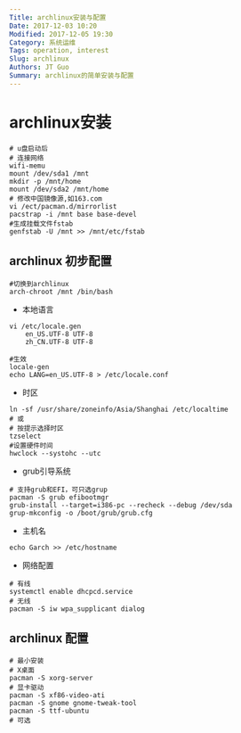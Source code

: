 ```yaml
---
Title: archlinux安装与配置
Date: 2017-12-03 10:20
Modified: 2017-12-05 19:30
Category: 系统运维
Tags: operation, interest
Slug: archlinux
Authors: JT Guo
Summary: archlinux的简单安装与配置
---
```

# archlinux安装

```shell
# u盘启动后
# 连接网络
wifi-memu
mount /dev/sda1 /mnt
mkdir -p /mnt/home
mount /dev/sda2 /mnt/home
# 修改中国镜像源,如163.com
vi /ect/pacman.d/mirrorlist
pacstrap -i /mnt base base-devel
#生成挂载文件fstab
genfstab -U /mnt >> /mnt/etc/fstab
```

## archlinux 初步配置

```shell
#切换到archlinux
arch-chroot /mnt /bin/bash
```

* 本地语言

```shell
vi /etc/locale.gen
    en_US.UTF-8 UTF-8
    zh_CN.UTF-8 UTF-8

#生效
locale-gen
echo LANG=en_US.UTF-8 > /etc/locale.conf
```

<!--more-->

* 时区

```shell
ln -sf /usr/share/zoneinfo/Asia/Shanghai /etc/localtime
# 或
# 按提示选择时区
tzselect
#设置硬件时间
hwclock --systohc --utc
```

* grub引导系统

```shell
# 支持grub和EFI，可只选grup
pacman -S grub efibootmgr
grub-install --target=i386-pc --recheck --debug /dev/sda
grup-mkconfig -o /boot/grub/grub.cfg
```

* 主机名

```shell
echo Garch >> /etc/hostname
```

* 网络配置

```shell
# 有线
systemctl enable dhcpcd.service
# 无线
pacman -S iw wpa_supplicant dialog
```

## archlinux 配置

```shell
# 最小安装
# X桌面
pacman -S xorg-server
# 显卡驱动
pacman -S xf86-video-ati
pacman -S gnome gnome-tweak-tool
pacman -S ttf-ubuntu
# 可选
```